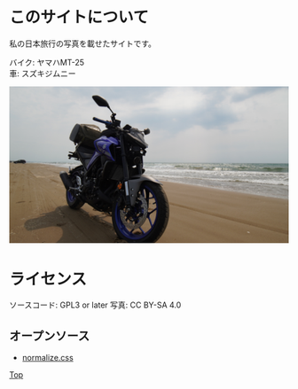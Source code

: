 # このサイトについて

私の日本旅行の写真を載せたサイトです。

バイク: ヤマハMT-25  
車: スズキジムニー

<img src="mt25.jpg" alt="MT-25" class="md-photo"></img>


# ライセンス

ソースコード: GPL3 or later
写真: CC BY-SA 4.0


## オープンソース

* [normalize.css](https://github.com/necolas/normalize.css/blob/master/LICENSE.md)



[Top](/)
